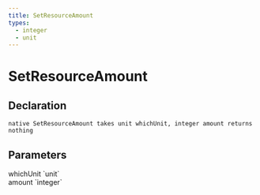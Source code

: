 ```yaml
---
title: SetResourceAmount
types:
  - integer
  - unit
---
```


# SetResourceAmount

## Declaration

```
native SetResourceAmount takes unit whichUnit, integer amount returns nothing
```

## Parameters
<dl>
  <dt>whichUnit `unit`</dt>
  <dd></dd>

  <dt>amount `integer`</dt>
  <dd></dd>
</dl>